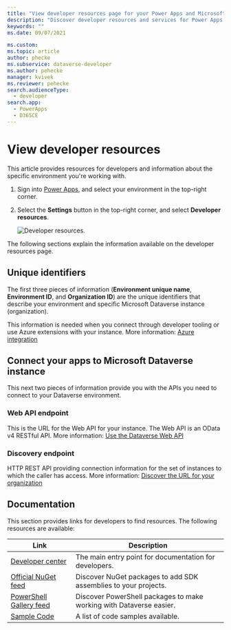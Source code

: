 ```yaml
---
title: "View developer resources page for your Power Apps and Microsoft Dataverse environment | MicrosoftDocs"
description: "Discover developer resources and services for Power Apps and Microsoft Dataverse."
keywords: ""
ms.date: 09/07/2021

ms.custom: 
ms.topic: article
author: phecke
ms.subservice: dataverse-developer
ms.author: pehecke
manager: kvivek
ms.reviewer: pehecke
search.audienceType: 
  - developer
search.app: 
  - PowerApps
  - D365CE
---
```


# View developer resources

This article provides resources for developers and information about the specific environment you're working with.

1. Sign into [Power Apps](https://make.powerapps.com), and select your environment in the top-right corner.

1. Select the **Settings** button in the top-right corner, and select **Developer resources**.

    ![Developer resources.](media/dev-resources-menu.png)

The following sections explain the information available on the developer resources page.

## Unique identifiers

The first three pieces of information (**Environment unique name**, **Environment ID**, and **Organization ID**) are the unique identifiers that describe your environment and specific Microsoft Dataverse instance (organization).

This information is needed when you connect through developer tooling or use Azure extensions with your instance. More information: [Azure integration](./azure-integration.md)

## Connect your apps to Microsoft Dataverse instance

This next two pieces of information provide you with the APIs you need to connect to your Dataverse environment.

### Web API endpoint

This is the URL for the Web API for your instance. The Web API is an OData v4 RESTful API. More information: [Use the Dataverse Web API](/powerapps/developer/data-platform/webapi/overview)

### Discovery endpoint

HTTP REST API providing connection information for the set of instances to which the caller has access. More information: [Discover the URL for your organization](/powerapps/developer/data-platform/webapi/discover-url-organization-web-api)

## Documentation

This section provides links for developers to find resources. The following resources are available:

|Link |Description|
|---------|---------|
|[Developer center](/powerapps/developer/data-platform)|The main entry point for documentation for developers.|
|[Official NuGet feed](https://go.microsoft.com/fwlink/?LinkId=550994)|Discover NuGet packages to add SDK assemblies to your projects.|
|[PowerShell Gallery feed](https://go.microsoft.com/fwlink/?LinkId=2165435)|Discover PowerShell packages to make working with Dataverse easier.|
|[Sample Code](https://go.microsoft.com/fwlink/?LinkId=553007)|A list of code samples available.|

